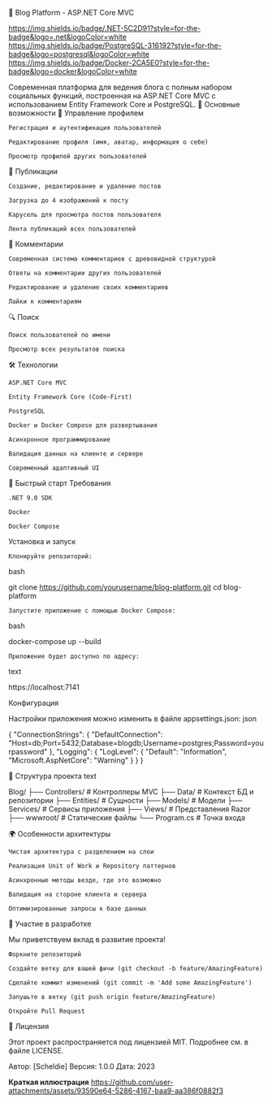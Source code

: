 📝 Blog Platform - ASP.NET Core MVC

https://img.shields.io/badge/.NET-5C2D91?style=for-the-badge&logo=.net&logoColor=white
https://img.shields.io/badge/PostgreSQL-316192?style=for-the-badge&logo=postgresql&logoColor=white
https://img.shields.io/badge/Docker-2CA5E0?style=for-the-badge&logo=docker&logoColor=white

Современная платформа для ведения блога с полным набором социальных функций, построенная на ASP.NET Core MVC с использованием Entity Framework Core и PostgreSQL.
🌟 Основные возможности
👤 Управление профилем

    Регистрация и аутентификация пользователей

    Редактирование профиля (имя, аватар, информация о себе)

    Просмотр профилей других пользователей

📝 Публикации

    Создание, редактирование и удаление постов

    Загрузка до 4 изображений к посту

    Карусель для просмотра постов пользователя

    Лента публикаций всех пользователей

💬 Комментарии

    Современная система комментариев с древовидной структурой

    Ответы на комментарии других пользователей

    Редактирование и удаление своих комментариев

    Лайки к комментариям

🔍 Поиск

    Поиск пользователей по имени

    Просмотр всех результатов поиска

🛠 Технологии

    ASP.NET Core MVC

    Entity Framework Core (Code-First)

    PostgreSQL

    Docker и Docker Compose для развертывания

    Асинхронное программирование

    Валидация данных на клиенте и сервере

    Современный адаптивный UI

🚀 Быстрый старт
Требования

    .NET 9.0 SDK

    Docker

    Docker Compose

Установка и запуск

    Клонируйте репозиторий:

bash

git clone https://github.com/yourusername/blog-platform.git
cd blog-platform

    Запустите приложение с помощью Docker Compose:

bash

docker-compose up --build

    Приложение будет доступно по адресу:

text

https://localhost:7141

Конфигурация

Настройки приложения можно изменить в файле appsettings.json:
json

{
  "ConnectionStrings": {
    "DefaultConnection": "Host=db;Port=5432;Database=blogdb;Username=postgres;Password=yourpassword"
  },
  "Logging": {
    "LogLevel": {
      "Default": "Information",
      "Microsoft.AspNetCore": "Warning"
    }
  }
}

📂 Структура проекта
text

Blog/
├── Controllers/        # Контроллеры MVC
├── Data/               # Контекст БД и репозитории
├── Entities/           # Сущности
├── Models/             # Модели
├── Services/           # Сервисы приложения
├── Views/              # Представления Razor
├── wwwroot/            # Статические файлы
└── Program.cs          # Точка входа

🌍 Особенности архитектуры

    Чистая архитектура с разделением на слои

    Реализация Unit of Work и Repository паттернов

    Асинхронные методы везде, где это возможно

    Валидация на стороне клиента и сервера

    Оптимизированные запросы к базе данных

🤝 Участие в разработке

Мы приветствуем вклад в развитие проекта!

    Форкните репозиторий

    Создайте ветку для вашей фичи (git checkout -b feature/AmazingFeature)

    Сделайте коммит изменений (git commit -m 'Add some AmazingFeature')

    Запушьте в ветку (git push origin feature/AmazingFeature)

    Откройте Pull Request

📜 Лицензия

Этот проект распространяется под лицензией MIT. Подробнее см. в файле LICENSE.

Автор: [Scheldie]
Версия: 1.0.0
Дата: 2023

**Краткая иллюстрация**
https://github.com/user-attachments/assets/93590e64-5286-4167-baa9-aa386f0882f3

